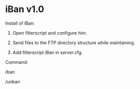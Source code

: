# iBan v1.0

Install of iBan:

1. Open filterscript and configure him.

2. Send files to the FTP directory structure while maintaining.

3. Add filterscript iBan in server.cfg.


Command:

/ban <player id> <mounth> <days> <hours> <minutes> <reason>

/unban <IP>
